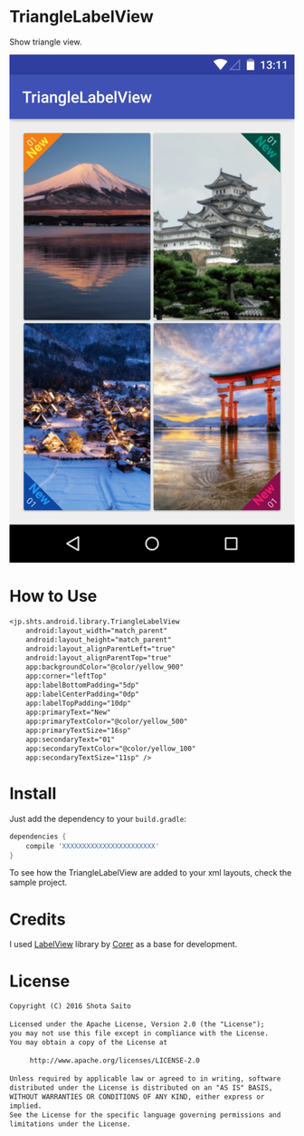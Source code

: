 TriangleLabelView
====================
Show triangle view.

<img src="/img/capture.png">

How to Use
=====


```
<jp.shts.android.library.TriangleLabelView
    android:layout_width="match_parent"
    android:layout_height="match_parent"
    android:layout_alignParentLeft="true"
    android:layout_alignParentTop="true"
    app:backgroundColor="@color/yellow_900"
    app:corner="leftTop"
    app:labelBottomPadding="5dp"
    app:labelCenterPadding="0dp"
    app:labelTopPadding="10dp"
    app:primaryText="New"
    app:primaryTextColor="@color/yellow_500"
    app:primaryTextSize="16sp"
    app:secondaryText="01"
    app:secondaryTextColor="@color/yellow_100"
    app:secondaryTextSize="11sp" />

```

Install
=====
Just add the dependency to your `build.gradle`:

```groovy
dependencies {
    compile 'XXXXXXXXXXXXXXXXXXXXXXX'
}
```

To see how the TriangleLabelView are added to your xml layouts, check the sample project.

Credits
=======
I used [LabelView](https://github.com/corerzhang/LabelView) library by [Corer](https://github.com/corerzhang) as a base for development.

License
=======

    Copyright (C) 2016 Shota Saito

    Licensed under the Apache License, Version 2.0 (the "License");
    you may not use this file except in compliance with the License.
    You may obtain a copy of the License at

         http://www.apache.org/licenses/LICENSE-2.0

    Unless required by applicable law or agreed to in writing, software
    distributed under the License is distributed on an "AS IS" BASIS,
    WITHOUT WARRANTIES OR CONDITIONS OF ANY KIND, either express or implied.
    See the License for the specific language governing permissions and
    limitations under the License.

